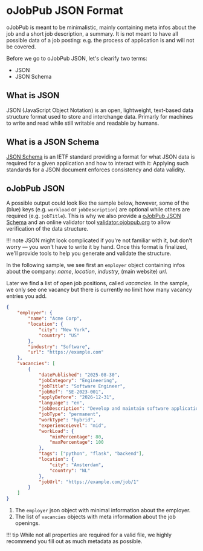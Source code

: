 # oJobPub JSON Format

oJobPub is meant to be minimalistic, mainly containing meta infos about the job and a short job description, a summary. It is not meant to have all possible data of a job posting: e.g. the process of application is and will not be covered.

Before we go to oJobPub JSON, let's clearify two terms:

- JSON
- JSON Schema

## What is JSON

JSON (JavaScript Object Notation) is an open, lightweight, text-based data structure format used to store and interchange data. Primarly for machines to write and read while still writable and readable by humans. 

## What is a JSON Schema

[JSON Schema](https://json-schema.org) is an IETF standard providing a format for what JSON data is required for a given application and how to interact with it: Applying such standards for a JSON document enforces consistency and data validity.

## oJobPub JSON

A possible output could look like the sample below, however, some of the (blue) keys (e.g. `workload` or `jobDescription`) are optional while others are required (e.g. `jobTitle`). This is why we also provide a [oJobPub JSON Schema](https://raw.githubusercontent.com/ojobpub/schema/refs/heads/main/v1/ojobpub.json) and an online validator tool [validator.ojobpub.org](https://validator.ojobpub.org) to allow verification of the data structure.


!!! note
    JSON might look complicated if you're not familiar with it, but don't worry — you won't have to write it by hand. Once this format is finalized, we'll provide tools to help you generate and validate the structure.

In the following sample, we see first an `employer` object containing infos about the company: *name*, *location*, *industry*, (main website) *url*. 

Later we find a list of open job positions, called *vacancies*. In the sample, we only see one vacancy but there is currently no limit how many vacancy entries you add. 

```json
{
    "employer": {
        "name": "Acme Corp",
        "location": {
            "city": "New York",
            "country": "US"
        },
        "industry": "Software",
        "url": "https://example.com"
    },
    "vacancies": [
        {
            "datePublished": "2025-08-30",
            "jobCategory": "Engineering",
            "jobTitle": "Software Engineer",
            "jobRef": "SE-2023-001",
            "applyBefore": "2026-12-31",
            "language": "en",
            "jobDescription": "Develop and maintain software applications.",
            "jobType": "permanent",
            "workType": "hybrid",
            "experienceLevel": "mid",
            "workLoad": {
                "minPercentage": 80,
                "maxPercentage": 100
            },
            "tags": ["python", "flask", "backend"],
            "location": {
                "city": "Amsterdam",
                "country": "NL"
            },
            "jobUrl": "https://example.com/job/1"
        }
    ]
}
```

1. The `employer` json object with minimal information about the employer.
2. The list of `vacancies` objects with meta information about the job openings.

!!! tip 
    While not all properties are required for a valid file, we highly recommend you fill out as much metadata as possible.
